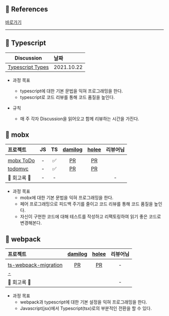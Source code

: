 
## 📎 References
 [바로가기](https://admitted-map-c7e.notion.site/412ecd26f2084379a455ac363a355dcd?v=ed95831fa1a24022b4c254035e7096bb)

----

## 🌱 Typescript

|                                    Discussion                                    | 날짜       |
| :------------------------------------------------------------------------------: | :--------- |
| [Typescript Types](https://github.com/11st-search-lab/fe-archive/discussions/2) | 2021.10.22 |

- 과정 목표
  - typescript에 대한 기본 문법을 익혀 프로그래밍을 한다.
  - typescript로 코드 리뷰를 통해 코드 품질을 높인다.

- 규칙 
  - 매 주 각자 Discussion을 읽어오고 함께 리뷰하는 시간을 가진다. 
## 🌱 mobx

|   프로젝트    |  JS  |  TS  |  [damilog](https://github.com/damilog)  | [holee](https://github.com/hochan222) | 리뷰어님 |
| :---------- | :--: | :--: | :------: | :----: | :----------: |
||||||||||
| [mobx ToDo](https://github.com/11st-search-lab/mobx-todo)   | - | ✅ |  [PR](https://github.com/11st-search-lab/mobx-todo/pull/1) | [PR](https://github.com/11st-search-lab/mobx-todo/pull/2) | |
| [todomvc](https://github.com/11st-search-lab/todomvc)   | - | ✅ | [PR](https://github.com/11st-search-lab/todomvc/pull/2) | [PR](https://github.com/11st-search-lab/todomvc/pull/1) | |
| 🌟 회고록 🌟 | - | - |  |  | - |

  - 과정 목표
    - mobx에 대한 기본 문법을 익혀 프로그래밍을 한다.
    - 페어 프로그래밍으로 피드백 주기를 줄이고 코드 리뷰를 통해 코드 품질을 높인다.
    - 자신이 구현한 코드에 대해 테스트를 작성하고 리팩토링하여 읽기 좋은 코드로 변경해본다.

## 💠 webpack

|   프로젝트    |  [damilog](https://github.com/damilog)  | [holee](https://github.com/hochan222) | 리뷰어님 |
| :---------- | :------: | :----: | :----------: |
||||||||
| [ts-webpack-migration](https://github.com/11st-search-lab/ts-webpack-migration)   |  [PR](https://github.com/11st-search-lab/ts-webpack-migration/pull/1) | [PR](https://github.com/11st-search-lab/ts-webpack-migration/pull/2) | - |
| [-]()   |  | | |
| 🌟 회고록 🌟 |  |  | - |

  - 과정 목표
    - webpack과 typescript에 대한 기본 설정을 익혀 프로그래밍을 한다.
    - Javascript(jsx)에서 Typescript(tsx)로의 부분적인 전환을 할 수 있다.
    

